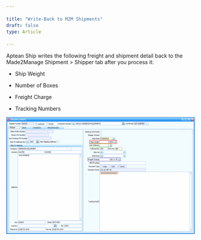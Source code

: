 ```yaml
---

title: "Write-Back to M2M Shipments"
draft: false
type: Article

---
```


Aptean Ship writes the following freight and shipment detail back to the Made2Manage Shipment > Shipper tab after you process it:

* Ship Weight

* Number of Boxes

* Freight Charge

* Tracking Numbers

![M2M_WB1](assets/images/M2M_WB1.png)
